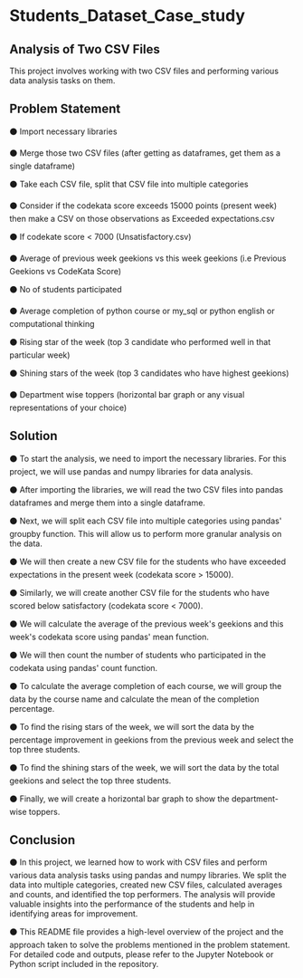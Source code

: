 # Students_Dataset_Case_study
## Analysis of Two CSV Files
This project involves working with two CSV files and performing various data analysis tasks on them.

## Problem Statement
⚫ Import necessary libraries

⚫ Merge those two CSV files (after getting as dataframes, get them as a single dataframe)

⚫ Take each CSV file, split that CSV file into multiple categories

⚫ Consider if the codekata score exceeds 15000 points (present week) then make a CSV on those observations as Exceeded expectations.csv

⚫ If codekate score < 7000 (Unsatisfactory.csv)

⚫ Average of previous week geekions vs this week geekions (i.e Previous Geekions vs CodeKata Score)

⚫ No of students participated

⚫ Average completion of python course or my_sql or python english or computational thinking

⚫ Rising star of the week (top 3 candidate who performed well in that particular week)

⚫ Shining stars of the week (top 3 candidates who have highest geekions)

⚫ Department wise toppers (horizontal bar graph or any visual representations of your choice)

## Solution
⚫ To start the analysis, we need to import the necessary libraries. For this project, we will use pandas and numpy libraries for data analysis.

⚫ After importing the libraries, we will read the two CSV files into pandas dataframes and merge them into a single dataframe.

⚫ Next, we will split each CSV file into multiple categories using pandas' groupby function. This will allow us to perform more granular analysis on the data.

⚫ We will then create a new CSV file for the students who have exceeded expectations in the present week (codekata score > 15000).

⚫ Similarly, we will create another CSV file for the students who have scored below satisfactory (codekata score < 7000).

⚫ We will calculate the average of the previous week's geekions and this week's codekata score using pandas' mean function.

⚫ We will then count the number of students who participated in the codekata using pandas' count function.

⚫ To calculate the average completion of each course, we will group the data by the course name and calculate the mean of the completion percentage.

⚫ To find the rising stars of the week, we will sort the data by the percentage improvement in geekions from the previous week and select the top three students.

⚫ To find the shining stars of the week, we will sort the data by the total geekions and select the top three students.

⚫ Finally, we will create a horizontal bar graph to show the department-wise toppers.

## Conclusion
⚫ In this project, we learned how to work with CSV files and perform various data analysis tasks using pandas and numpy libraries. We split the data into multiple categories, created new CSV files, calculated averages and counts, and identified the top performers. The analysis will provide valuable insights into the performance of the students and help in identifying areas for improvement.

⚫ This README file provides a high-level overview of the project and the approach taken to solve the problems mentioned in the problem statement. For detailed code and outputs, please refer to the Jupyter Notebook or Python script included in the repository.
